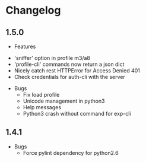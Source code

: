 Changelog
=========

1.5.0
-----

+ Features

 * 'sniffer' option in profile m3/a8
 * 'profile-cli' commands now return a json dict
 * Nicely catch rest HTTPError for Access Denied 401
 * Check credentials for auth-cli with the server

 + Bugs
    * Fix load profile
    * Unicode management in python3
    * Help messages
    * Python3 crash without command for exp-cli

1.4.1
-----

 + Bugs
    * Force pylint dependency for python2.6
